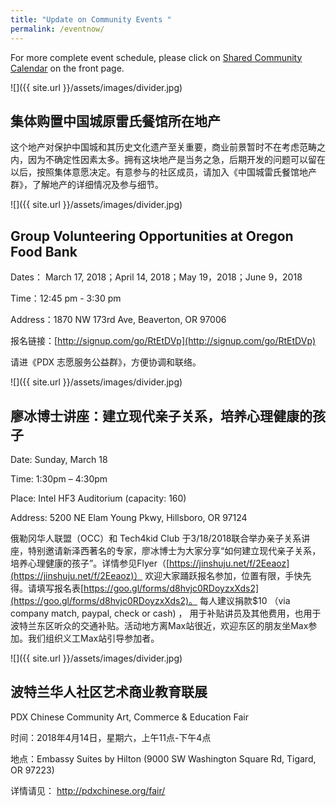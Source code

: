 ```yaml
---
title: "Update on Community Events "
permalink: /eventnow/
---
```


For more complete event schedule, please click on [Shared Community Calendar](http://pdxchinese.org/events/) on the front page.

![]({{ site.url }}/assets/images/divider.jpg)

## 集体购置中国城原雷氏餐馆所在地产

这个地产对保护中国城和其历史文化遗产至关重要，商业前景暂时不在考虑范畴之内，因为不确定性因素太多。拥有这块地产是当务之急，后期开发的问题可以留在以后，按照集体意愿决定。有意参与的社区成员，请加入《中国城雷氏餐馆地产群》，了解地产的详细情况及参与细节。

![]({{ site.url }}/assets/images/divider.jpg)

## Group Volunteering Opportunities at Oregon Food Bank

Dates： March 17, 2018；April 14, 2018；May 19，2018；June 9，2018

Time：12:45 pm - 3:30 pm

Address：1870 NW 173rd Ave, Beaverton, OR 97006

报名链接：[http://signup.com/go/RtEtDVp](http://signup.com/go/RtEtDVp)

请进《PDX 志愿服务公益群》，方便协调和联络。

![]({{ site.url }}/assets/images/divider.jpg)

## 廖冰博士讲座：建立现代亲子关系，培养心理健康的孩子

Date: Sunday, March 18

Time: 1:30pm – 4:30pm

Place: Intel HF3 Auditorium (capacity: 160)

Address: 5200 NE Elam Young Pkwy, Hillsboro, OR 97124

俄勒冈华人联盟（OCC）和 Tech4kid Club 于3/18/2018联合举办亲子关系讲座，特别邀请新泽西著名的专家，廖冰博士为大家分享“如何建立现代亲子关系，培养心理健康的孩子”。详情参见Flyer（[https://jinshuju.net/f/2Eeaoz](https://jinshuju.net/f/2Eeaoz)） 欢迎大家踊跃报名参加，位置有限，手快先得。请填写报名表[https://goo.gl/forms/d8hvjc0RDoyzxXds2](https://goo.gl/forms/d8hvjc0RDoyzxXds2)。 每人建议捐款$10 （via company match, paypal, check or cash) ， 用于补贴讲员及其他费用，也用于波特兰东区听众的交通补贴。活动地方离Max站很近，欢迎东区的朋友坐Max参加。我们组织义工Max站引导参加者。

![]({{ site.url }}/assets/images/divider.jpg)

## 波特兰华人社区艺术商业教育联展

PDX Chinese Community Art, Commerce & Education Fair

时间：2018年4月14日，星期六，上午11点-下午4点

地点：Embassy Suites by Hilton (9000 SW Washington Square Rd, Tigard, OR 97223)

详情请见： http://pdxchinese.org/fair/
